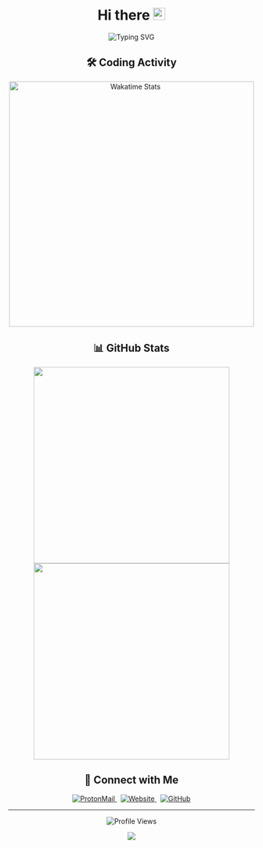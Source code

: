 <h1 align="center">Hi there <img src="https://media.giphy.com/media/hvRJCLFzcasrR4ia7z/giphy.gif" width="25px"></h1>

<p align="center">
  <img src="https://readme-typing-svg.herokuapp.com?font=Fira+Code&pause=1000&color=2D9EF8&center=true&vCenter=true&random=false&width=500&lines=I+am+a+full-stack+developer+who+loves+programming" alt="Typing SVG" />
</p>

<h2 align="center">🛠️ Coding Activity</h2>
<p align="center">
    <img width="500" src="https://wakatime.com/share/@646e0ef1-4be0-48ce-9d31-23dba24c7d76/f8973e11-2373-4930-b290-1f340ad8f3cd.svg" alt="Wakatime Stats" />
</p>

<h2 align="center">📊 GitHub Stats</h2>
<p align="center">
    <img width="400" src="https://github-readme-stats.vercel.app/api?username=artibix&theme=tokyonight&show_icons=true&hide_border=true&show=reviews,discussions_started&hide_title=true&hide=contribs&number_format=long&count_private=true" />
    <img width="400" src="https://streak-stats.demolab.com?user=artibix&theme=tokyonight&hide_border=true" />
</p>

<h2 align="center">🤝 Connect with Me</h2>
<p align="center">
  <a href="mailto:artibix@proton.me">
    <img alt="ProtonMail" src="https://img.shields.io/badge/-ProtonMail-8B89CC?style=for-the-badge&logo=protonmail&logoColor=white" />
  </a>
  &nbsp;
  <a href="https://artibix.github.io">
    <img alt="Website" src="https://img.shields.io/badge/-Website-4285F4?style=for-the-badge&logo=google-chrome&logoColor=white" />
  </a>
  &nbsp;
  <a href="https://github.com/artibix">
    <img alt="GitHub" src="https://img.shields.io/badge/-GitHub-181717?style=for-the-badge&logo=github&logoColor=white" />
  </a>
</p>

<hr>

<p align="center">
  <img src="https://komarev.com/ghpvc/?username=artibix&color=blue&style=flat-square&label=Profile+Views" alt="Profile Views" />
</p>

<!-- Snake animation -->
<div align="center">
  <img src="https://raw.githubusercontent.com/artibix/artibix/output/github-contribution-grid-snake-dark.svg" />
</div>
